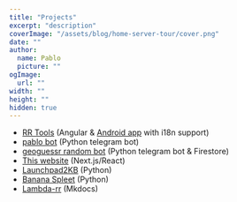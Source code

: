 ```yaml
---
title: "Projects"
excerpt: "description"
coverImage: "/assets/blog/home-server-tour/cover.png"
date: ""
author:
  name: Pablo
  picture: ""
ogImage:
  url: ""
width: ""
height: ""
hidden: true
---
```


- [RR Tools](https://rr-tools.eu) (Angular & [Android app](https://play.google.com/store/apps/details?id=eu.rrtools.app) with i18n support)
- [pablo bot](/posts/rrpablobot) (Python telegram bot)
- [geoguessr random bot](/posts/geoguessr-random-bot) (Python telegram bot & Firestore)
- [This website](https://github.com/pbl0/pablo-blog) (Next.js/React)
- [Launchpad2KB](https://github.com/pbl0/Launchdpad2KB) (Python)
- [Banana Spleet](/posts/banana-spleet) (Python)
- [Lambda-rr](https://lambda.pablob.eu/) (Mkdocs)
